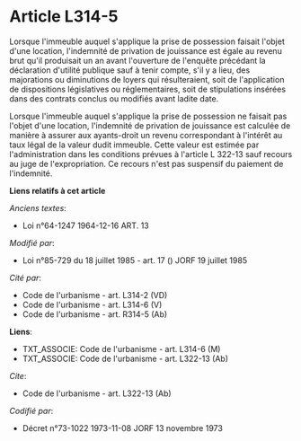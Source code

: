 # Article L314-5

Lorsque l'immeuble auquel s'applique la prise de possession faisait l'objet d'une location, l'indemnité de privation de
jouissance est égale au revenu brut qu'il produisait un an avant l'ouverture de l'enquête précédant la déclaration d'utilité
publique sauf à tenir compte, s'il y a lieu, des majorations ou diminutions de loyers qui résulteraient, soit de
l'application de dispositions législatives ou réglementaires, soit de stipulations insérées dans des contrats conclus ou
modifiés avant ladite date.

Lorsque l'immeuble auquel s'applique la prise de possession ne faisait pas l'objet d'une location, l'indemnité de privation
de jouissance est calculée de manière à assurer aux ayants-droit un revenu correspondant à l'intérêt au taux légal de la
valeur dudit immeuble. Cette valeur est estimée par l'administration dans les conditions prévues à l'article L 322-13 sauf
recours au juge de l'expropriation. Ce recours n'est pas suspensif du paiement de l'indemnité.

**Liens relatifs à cet article**

_Anciens textes_:

  - Loi n°64-1247 1964-12-16 ART. 13

_Modifié par_:

  - Loi n°85-729 du 18 juillet 1985 - art. 17 () JORF 19 juillet 1985

_Cité par_:

  - Code de l'urbanisme - art. L314-2 (VD)
  - Code de l'urbanisme - art. L314-6 (V)
  - Code de l'urbanisme - art. R314-5 (Ab)

**Liens**:

  - TXT_ASSOCIE: Code de l'urbanisme - art. L314-6 (M)
  - TXT_ASSOCIE: Code de l'urbanisme - art. L322-13 (Ab)

_Cite_:

  - Code de l'urbanisme - art. L322-13 (Ab)

_Codifié par_:

  - Décret n°73-1022 1973-11-08 JORF 13 novembre 1973
